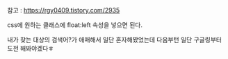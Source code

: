 참고 : https://rgy0409.tistory.com/2935


css에 원하는 클래스에 float:left 속성을 넣으면 된다.

내가 찾는 대상의 검색어?가 애매해서 일단 혼자해봤었는데 다음부턴 일단 구글링부터 도전 해봐야겠다ㅎ

